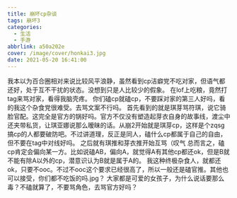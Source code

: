 ```yaml
---
title: 崩坏cp杂谈
tags: 崩坏3
categories:
  - 生活
  - 手游
abbrlink: a50a202e
cover: /image/cover/honkai3.jpg
date: 2021-05-20 16:41:00
---
```

我本以为百合圈相对来说比较风平浪静，虽然看到cp洁癖党不吃对家，但语气都还好，处于互不干扰的状态。没想到只是人比较少的假象。
在lof上吃粮，竟然打tag来骂对家，看得我脑壳疼。
你们磕cp就磕cp，不要踩对家的第三人好吗，看的我这个杂食党很难受。去骂文案不行吗。
首先看到的就是琪芽骂符琪，说它骑脸官配。这完全是官方的锅好吗。官方不仅没有塑造起芽衣自身的故事线，渡尘中还夹带私货，让琪亚娜说那么暧昧的话。从崩2开始就是琪芽cp，这样是个zqsg搞cp的人都要破防吧。不过讲道理，反正是同人，磕什么cp都属于自己的自由，但不要在tag中对线好吗。
之后就有琪推和芽衣推开始互骂（叹气
总而言之，磕cp肯定会偏向某一方。比如说磕AB，偏向A，就觉得A有其他cp都还ok，但是B就不能有除A以外的cp，潜意识认为B就是属于A的。
我这种终极杂食人，就都还ok，只要不ooc。不过不ooc这个要求已经很高了，所以一般还是磕官推。其他也可以接受，你们都不吃饭的吗.jpg？
大家都是可爱的女孩子，为什么说话要那么毒？不磕就算了，不要骂角色，去骂官方好吗？
